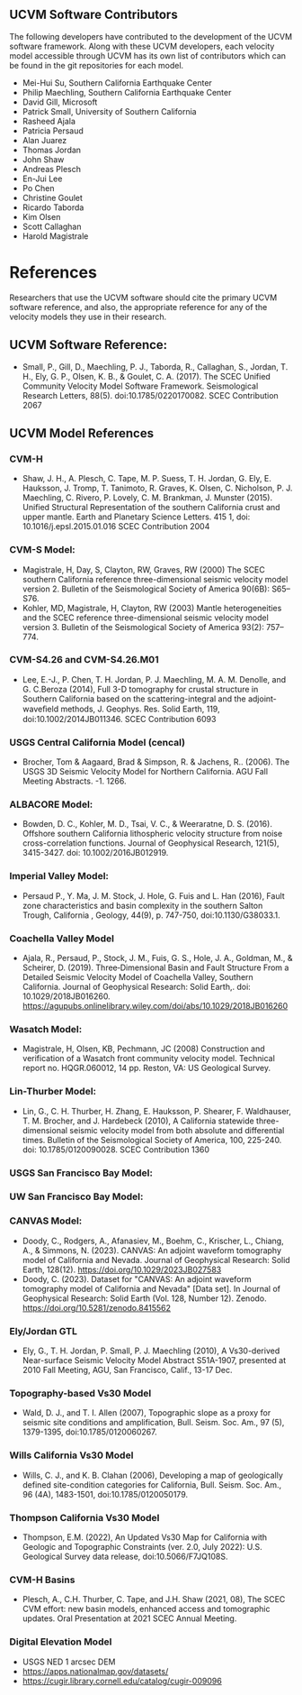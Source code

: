 ## UCVM Software Contributors
The following developers have contributed to the development of the UCVM software framework. 
Along with these UCVM developers, each velocity model accessible through UCVM has its own list of contributors
which can be found in the git repositories for each model.
* Mei-Hui Su, Southern California Earthquake Center
* Philip Maechling, Southern California Earthquake Center
* David Gill, Microsoft
* Patrick Small, University of Southern California
* Rasheed Ajala
* Patricia Persaud
* Alan Juarez
* Thomas Jordan
* John Shaw
* Andreas Plesch
* En-Jui Lee
* Po Chen
* Christine Goulet
* Ricardo Taborda 
* Kim Olsen
* Scott Callaghan 
* Harold Magistrale

# References
Researchers that use the UCVM software should cite the primary UCVM software reference, and also, the appropriate reference for any of the velocity models they use in their research. 

## UCVM Software Reference:
* Small, P., Gill, D., Maechling, P. J., Taborda, R., Callaghan, S., Jordan, T. H., Ely, G. P., Olsen, K. B., & Goulet, C. A. (2017). The SCEC Unified Community Velocity Model Software Framework. Seismological Research Letters, 88(5). doi:10.1785/0220170082.  SCEC Contribution 2067
    
## UCVM Model References
### CVM-H
* Shaw, J. H., A. Plesch, C. Tape, M. P. Suess, T. H. Jordan, G. Ely, E. Hauksson, J. Tromp, T. Tanimoto, R. Graves, K. Olsen, C. Nicholson, P. J. Maechling, C. Rivero, P. Lovely, C. M. Brankman, J. Munster (2015). Unified Structural Representation of the southern California crust and upper mantle. Earth and Planetary Science Letters. 415 1, doi: 10.1016/j.epsl.2015.01.016 SCEC Contribution 2004

### CVM-S Model:
* Magistrale, H, Day, S, Clayton, RW, Graves, RW (2000) The SCEC southern California reference three-dimensional seismic velocity model version 2. Bulletin of the Seismological Society of America 90(6B): S65–S76.
* Kohler, MD, Magistrale, H, Clayton, RW (2003) Mantle heterogeneities and the SCEC reference three-dimensional seismic velocity model version 3. Bulletin of the Seismological Society of America 93(2): 757–774.

### CVM-S4.26 and CVM-S4.26.M01
* Lee, E.-J., P. Chen, T. H. Jordan, P. J. Maechling, M. A. M. Denolle, and G. C.Beroza (2014), Full 3-D tomography for crustal structure in Southern California based on the scattering-integral and the adjoint-waveﬁeld methods, J. Geophys. Res. Solid Earth, 119, doi:10.1002/2014JB011346. SCEC Contribution 6093

### USGS Central California Model (cencal)
* Brocher, Tom & Aagaard, Brad & Simpson, R. & Jachens, R.. (2006). The USGS 3D Seismic Velocity Model for Northern California. AGU Fall Meeting Abstracts. -1. 1266. 

### ALBACORE Model:
* Bowden, D. C., Kohler, M. D., Tsai, V. C., & Weeraratne, D. S. (2016). Offshore southern California lithospheric velocity structure from noise cross-correlation functions. Journal of Geophysical Research, 121(5), 3415-3427. doi: 10.1002/2016JB012919.

### Imperial Valley Model:
* Persaud P., Y. Ma, J. M. Stock, J. Hole, G. Fuis and L. Han (2016), Fault zone characteristics and basin complexity in the southern Salton Trough, California , Geology, 44(9), p. 747-750, doi:10.1130/G38033.1.

### Coachella Valley Model
* Ajala, R., Persaud, P., Stock, J. M., Fuis, G. S., Hole, J. A., Goldman, M., & Scheirer, D. (2019). Three‐Dimensional Basin and Fault Structure From a Detailed Seismic Velocity Model of Coachella Valley, Southern California. Journal of Geophysical Research: Solid Earth,. doi: 10.1029/2018JB016260. https://agupubs.onlinelibrary.wiley.com/doi/abs/10.1029/2018JB016260

### Wasatch Model:
* Magistrale, H, Olsen, KB, Pechmann, JC (2008) Construction and verification of a Wasatch front community velocity model. Technical report no. HQGR.060012, 14 pp. Reston, VA: US Geological Survey.

### Lin-Thurber Model:
* Lin, G., C. H. Thurber, H. Zhang, E. Hauksson, P. Shearer, F. Waldhauser, T. M. Brocher, and J. Hardebeck (2010), A California statewide three-dimensional seismic velocity model from both absolute and differential times. Bulletin of the Seismological Society of America, 100, 225-240. doi: 10.1785/0120090028. SCEC Contribution 1360

### USGS San Francisco Bay Model:

### UW San Francisco Bay Model:

### CANVAS Model:
* Doody, C., Rodgers, A., Afanasiev, M., Boehm, C., Krischer, L., Chiang, A., & Simmons, N. (2023). 
       CANVAS: An adjoint waveform tomography model of California and Nevada.
       Journal of Geophysical Research: Solid Earth, 128(12). https://doi.org/10.1029/2023JB027583
* Doody, C. (2023). Dataset for "CANVAS: An adjoint waveform tomography model of California and Nevada"
       [Data set]. In Journal of Geophysical Research: Solid Earth (Vol. 128, Number 12). 
       Zenodo. https://doi.org/10.5281/zenodo.8415562

### Ely/Jordan GTL 
* Ely, G., T. H. Jordan, P. Small, P. J. Maechling (2010), A Vs30-derived Near-surface Seismic Velocity Model Abstract S51A-1907, presented at 2010 Fall Meeting, AGU, San Francisco, Calif., 13-17 Dec.

### Topography-based Vs30 Model
* Wald, D. J., and T. I. Allen (2007), Topographic slope as a proxy for seismic site conditions and amplification, Bull. Seism. Soc. Am., 97 (5), 1379-1395, doi:10.1785/0120060267.

### Wills California Vs30 Model
* Wills, C. J., and K. B. Clahan (2006), Developing a map of geologically defined site-condition categories for California, Bull. Seism. Soc. Am., 96 (4A), 1483-1501, doi:10.1785/0120050179.

### Thompson California Vs30 Model
* Thompson, E.M. (2022), An Updated Vs30 Map for California with Geologic and Topographic Constraints (ver. 2.0, July 2022): U.S. Geological Survey data release, doi:10.5066/F7JQ108S.

### CVM-H Basins
* Plesch, A., C.H. Thurber, C. Tape, and  J.H. Shaw (2021, 08), The SCEC CVM effort: new basin models, enhanced access and tomographic updates. Oral Presentation at 2021 SCEC Annual Meeting.

### Digital Elevation Model
* USGS NED 1 arcsec DEM
* https://apps.nationalmap.gov/datasets/
* https://cugir.library.cornell.edu/catalog/cugir-009096
